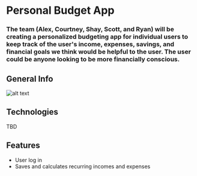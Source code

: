 # Personal Budget App
### The team (Alex, Courtney, Shay, Scott, and Ryan) will be creating a personalized budgeting app for individual users to keep track of the user's income, expenses, savings, and financial goals we think would be helpful to the user. The user could be anyone looking to be more financially conscious. 

## General Info 
![alt text](C:\Users\agx32\Downloads\fci-calculator.png)

## Technologies
TBD 

## Features 
- User log in 
- Saves and calculates recurring incomes and expenses
